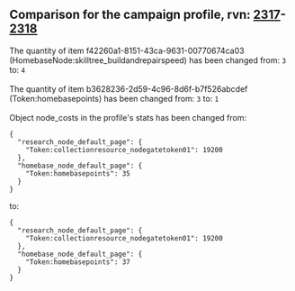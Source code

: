 ## Comparison for the campaign profile, rvn: [2317](https://github.com/PRO100KatYT/FortniteProfileRevisions/tree/main/profiles/campaign/2317%20campaign.json)-[2318](https://github.com/PRO100KatYT/FortniteProfileRevisions/tree/main/profiles/campaign/2318%20campaign.json)

The quantity of item f42260a1-8151-43ca-9631-00770674ca03 (HomebaseNode:skilltree_buildandrepairspeed) has been changed from: `3` to: `4`
<br><br>
The quantity of item b3628236-2d59-4c96-8d6f-b7f526abcdef (Token:homebasepoints) has been changed from: `3` to: `1`
<br><br>
Object node_costs in the profile's stats has been changed from:

```
{
  "research_node_default_page": {
    "Token:collectionresource_nodegatetoken01": 19200
  },
  "homebase_node_default_page": {
    "Token:homebasepoints": 35
  }
}
```

to:

```
{
  "research_node_default_page": {
    "Token:collectionresource_nodegatetoken01": 19200
  },
  "homebase_node_default_page": {
    "Token:homebasepoints": 37
  }
}
```

<br><br>
